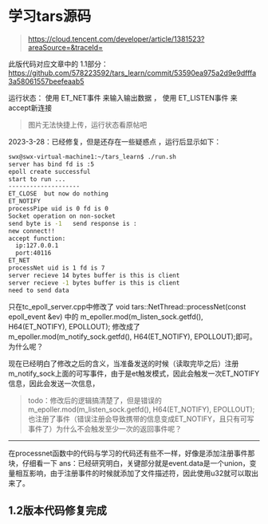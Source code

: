 # 学习tars源码

> https://cloud.tencent.com/developer/article/1381523?areaSource=&traceId=


此版代码对应文章中的 1.1部分：https://github.com/578223592/tars_learn/commit/53590ea975a2d9e9dfffa3a58061557beefeaab5

运行状态： 使用 ET_NET事件 来输入输出数据 ， 使用 ET_LISTEN事件 来accept新连接

> 图片无法快捷上传，运行状态看原帖吧

2023-3-28：已经修复，但是还存在一些疑惑点
，运行后显示如下：
```bash
swx@swx-virtual-machine1:~/tars_learn$ ./run.sh 
server has bind fd is :5
epoll create successful
start to run ...
--------------------
ET_CLOSE  but now do nothing
ET_NOTIFY
processPipe uid is 0 fd is 0
Socket operation on non-socket
send byte is -1   send response is :
new connect!!
accept function:
  ip:127.0.0.1
  port:40116
ET_NET
processNet uid is 1 fd is 7
server recieve 14 bytes buffer is this is client
server recieve -1 bytes buffer is this is client
need to send data
```
只在tc_epoll_server.cpp中修改了 void tars::NetThread::processNet(const epoll_event &ev) 中的  m_epoller.mod(m_listen_sock.getfd(), H64(ET_NOTIFY), EPOLLOUT); 修改成了  m_epoller.mod(m_notify_sock.getfd(), H64(ET_NOTIFY), EPOLLOUT);即可。为什么呢？

现在已经明白了修改之后的含义，当准备发送的时候（读取完毕之后）注册m_notify_sock上面的可写事件，由于是et触发模式，因此会触发一次ET_NOTIFY信息，因此会发送一次信息，
> todo：修改后的逻辑搞清楚了，但是错误的 m_epoller.mod(m_listen_sock.getfd(), H64(ET_NOTIFY), EPOLLOUT); 也注册了事件（错误注册会导致携带的信息变成ET_NOTIFY，且只有可写事件了）为什么不会触发至少一次的返回事件呢？

---

在processnet函数中的代码与学习的代码还有些不一样，好像是添加注册事件那块，仔细看一下
ans：已经研究明白，关键部分就是event.data是一个union，变量相互影响，由于注册事件的时候就添加了文件描述符，因此使用u32就可以取出来了。

1.2版本代码修复完成
----

